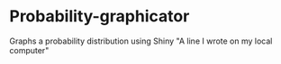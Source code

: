 # Probability-graphicator
 Graphs a probability distribution using Shiny
"A line I wrote on my local computer" 
